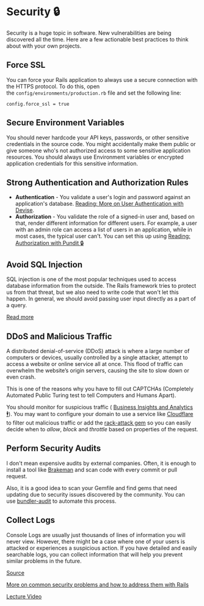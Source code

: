 # Security 🔒

Security is a huge topic in software. New vulnerabilities are being discovered all the time. Here are a few actionable best practices to think about with your own projects.

## Force SSL

You can force your Rails application to always use a secure connection with the HTTPS protocol. To do this, open the `config/environments/production.rb` file and set the following line:

```
config.force_ssl = true
```

## Secure Environment Variables

You should never hardcode your API keys, passwords, or other sensitive credentials in the source code. You might accidentally make them public or give someone who's not authorized access to some sensitive application resources. You should always use Environment variables or encrypted application credentials for this sensitive information.

## Strong Authentication and Authorization Rules

- **Authentication** - You validate a user's login and password against an application's database. [Reading: More on User Authentication with Devise](https://learn.firstdraft.com/lessons/195-authentication-with-devise).
- **Authorization** - You validate the role of a signed-in user and, based on that, render different information for different users. For example, a user with an admin role can access a list of users in an application, while in most cases, the typical user can't. You can set this up using [Reading: Authorization with Pundit 🔒](https://learn.firstdraft.com/lessons/202-pundit-authorization)

## Avoid SQL Injection

SQL injection is one of the most popular techniques used to access database information from the outside. The Rails framework tries to protect us from that threat, but we also need to write code that won't let this happen. In general, we should avoid passing user input directly as a part of a query.

[Read more](https://guides.rubyonrails.org/security.html#sql-injection)

## DDoS and Malicious Traffic

A distributed denial-of-service (DDoS) attack is where a large number of computers or devices, usually controlled by a single attacker, attempt to access a website or online service all at once. This flood of traffic can overwhelm the website’s origin servers, causing the site to slow down or even crash.

This is one of the reasons why you have to fill out CAPTCHAs (Completely Automated Public Turing test to tell Computers and Humans Apart).

You should monitor for suspicious traffic ( [Business Insights and Analytics 🕴️](https://dpi.instructure.com/courses/294/assignments/2068?wrap=1)). You may want to configure your domain to use a service like [Cloudflare](https://www.cloudflare.com/) to filter out malicious traffic or add the [rack-attack gem](https://github.com/rack/rack-attack) so you can easily decide when to *allow*, *block* and *throttle* based on properties of the request.

## Perform Security Audits

I don't mean expensive audits by external companies. Often, it is enough to install a tool like [Brakeman](https://brakemanscanner.org/) and scan code with every commit or pull request.

Also, it is a good idea to scan your Gemfile and find gems that need updating due to security issues discovered by the community. You can use [bundler-audit](https://github.com/rubysec/bundler-audit) to automate this process.

## Collect Logs

Console Logs are usually just thousands of lines of information you will never view. However, there might be a case where one of your users is attacked or experiences a suspicious action. If you have detailed and easily searchable logs, you can collect information that will help you prevent similar problems in the future. 

[Source](https://blog.appsignal.com/2022/10/05/security-best-practices-for-your-rails-application.html)

[More on common security problems and how to address them with Rails](https://guides.rubyonrails.org/security.html)

[Lecture Video](https://youtu.be/aIbkLU8av0A)
